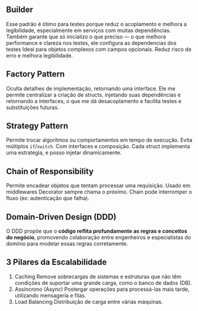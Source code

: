 ## Builder
Esse padrão é ótimo para testes porque reduz o acoplamento e melhora a legibilidade, especialmente em serviços com muitas dependências. Também garante que só inicializo o que preciso — o que melhora performance e clareza nos testes, ele configura as dependencias dos testes
Ideal para objetos complexos com campos opcionais. Reduz risco de erro e melhora legibilidade.

## Factory Pattern
Oculta detalhes de implementação, retornando uma interface.
Ele me permite centralizar a criação de structs, injetando suas dependências e retornando a interfaces, o que me dá desacoplamento e facilita testes e substituições futuras.

##  Strategy Pattern
 Permite trocar algoritmos ou comportamentos em tempo de execução. Evita múltiplos `if`/`switch`.
 Com interfaces e composição. Cada struct implementa uma estratégia, e posso injetar dinamicamente.

## Chain of Responsibility
 Permite encadear objetos que tentam processar uma requisição. Usado em middlewares
 Decorator sempre chama o próximo. Chain pode interromper o fluxo (ex: autenticação que falha).

##  Domain-Driven Design (DDD)
O DDD propõe que o **código reflita profundamente as regras e conceitos do negócio**, promovendo colaboração entre engenheiros e especialistas do domínio para modelar essas regras corretamente.

## 3 Pilares da Escalabilidade

1. Caching
Remove sobrecargas de sistemas e estruturas que não têm condições de suportar uma grande carga, como o banco de dados (DB).
2. Assíncrono (Async)
Postergar operações para processá-las mais tarde, utilizando mensageria e filas.
3. Load Balancing
Distribuição de carga entre várias máquinas.